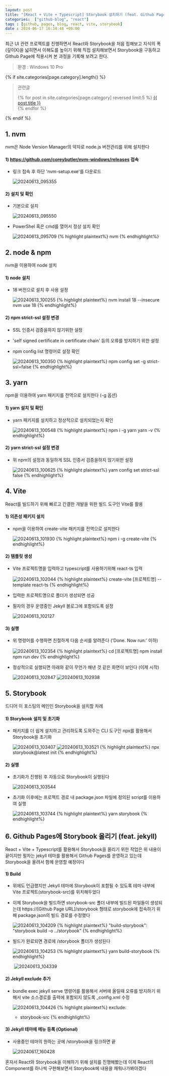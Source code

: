 ```yaml
---
layout: post
title: "[React + Vite + Typescript] Storybook 설치하기 (feat. Github Page & Jekyll)"
categories:  ["github-blog", "react"]
tags : [github, pages, blog, react, vite, storybook]
date : 2024-06-17 16:34:48 +09:00
---
```


최근 UI 관련 프로젝트를 진행하면서 React와 Storybook을 처음 접해보고 지식의 폭(깊이X)을 넓히면서 이해도를 높이기 위해
직접 설치해보면서 Storybook을 구동하고 Github Page에 적용시켜 본 과정을 기록해 보려고 한다.

> 환경 : Windows 10 Pro

{% if site.categories[page.category].length() %}
<blockquote>
  <p>관련글</p>
  <p>
 {% for post in site.categories[page.category] reversed limit:5 %}
    <a href="{{ post.url }}">{{ post.title }}</a> <br>
  {% endfor %}
</p>
</blockquote>
{% endif %}


## 1. nvm
nvm은 Node Version Manager의 약자로 node.js 버전관리를 위해 설치한다

#### 1) https://github.com/coreybutler/nvm-windows/releases 접속
- 링크 접속 후 하단 'nvm-setup.exe'를 다운로드

  <img alt="20240613_095355" src="https://github.com/rundevelrun/rundevelrun.github.io/assets/40383414/2716f885-879b-49bf-a575-ad83f63a516a">

#### 2) 설치 및 확인
- 기본으로 설치 

  <img alt="20240613_095550" src="https://github.com/rundevelrun/rundevelrun.github.io/assets/40383414/00acc623-926f-4d3b-93cf-c0590b5c5923">

- PowerShel 혹은 cmd를 열어서 정상 설치 확인

  ![20240613_095709](https://github.com/rundevelrun/rundevelrun.github.io/assets/40383414/49a41e9f-15ac-4b63-9de0-fc4b42a5d93a)
{% highlight plaintext%}
nvm
{% endhighlight%}

## 2. node & npm
nvm을 이용하여 node 설치 

#### 1) node 설치
- 18 버전으로 설치 후 사용 설정

  ![20240613_100255](https://github.com/rundevelrun/rundevelrun.github.io/assets/40383414/17a9cab9-46c3-4ff5-b99b-424c289305f1)
{% highlight plaintext%}
nvm install 18 --insecure
nvm use 18
{% endhighlight%}

#### 2) npm strict-ssl 설정 변경
- SSL 인증서 검증을하지 않기위한 설정
- 'self signed certificate in certificate chain' 등의 오류를 방지하기 위한 설정
- npm config list 명령어로 설정 확인

  ![20240613_100350](https://github.com/rundevelrun/rundevelrun.github.io/assets/40383414/d73c4566-0ffc-4811-a754-0cca8a641e6d)
{% highlight plaintext%}
npm config set -g strict-ssl=false
{% endhighlight%}

## 3. yarn
npm을 이용하여 yarn 패키지를 전역으로 설치한다 (-g 옵션)

#### 1) yarn 설치 및 확인
- yarn 패키지를 설치하고 정상적으로 설치되었는지 확인

  ![20240613_100548](https://github.com/rundevelrun/rundevelrun.github.io/assets/40383414/2a294805-66e1-402a-a2d2-a4c6999f28ff)
{% highlight plaintext%}
npm i -g yarn
yarn -v
{% endhighlight%}


#### 2) yarn strict-ssl 설정 변경
- 위 npm의 설정과 동일하게 SSL 인증서 검증을하지 않기위한 설정

  ![20240613_100625](https://github.com/rundevelrun/rundevelrun.github.io/assets/40383414/f10d8033-d5b1-42cd-81cb-634fd7c02742)
{% highlight plaintext%}
yarn config set strict-ssl false
{% endhighlight%}


## 4. Vite
React를 빌드하기 위해 빠르고 간결한 개발을 위한 빌드 도구인 Vite를 활용


#### 1) 의존성 패키지 설치
- npm을 이용하여 create-vite 패키지를 전역으로 설치한다

  ![20240613_101930](https://github.com/rundevelrun/rundevelrun.github.io/assets/40383414/dfcbbeb0-0848-4bb7-8a8d-3cabf028ce2e)
{% highlight plaintext%}
npm i -g create-vite
{% endhighlight%}

  
#### 2) 템플릿 생성
- Vite 프로젝트명을 입력하고 typescript를 사용하기위해 react-ts 입력

  ![20240613_102044](https://github.com/rundevelrun/rundevelrun.github.io/assets/40383414/4ed91228-c33f-4676-a8ac-ad0fdcf30ecf)
{% highlight plaintext%}
create-vite [프로젝트명] --template react-ts
{% endhighlight%}


- 입력한 프로젝트명으로 폴더가 생성되면 성공
- 필자의 경우 운영중인 Jekyll 블로그에 포함되도록 설정

  ![20240613_102127](https://github.com/rundevelrun/rundevelrun.github.io/assets/40383414/347c4460-f95e-47b1-9288-4d069cfd784f)


#### 3) 실행
- 위 명령어를 수행하면 친절하게 다음 순서를 알려준다 ('Done. Now run:' 이하)

  ![20240613_102354](https://github.com/rundevelrun/rundevelrun.github.io/assets/40383414/0b68f417-330b-487b-9c28-4341622c6aa8)
{% highlight plaintext%}
cd [프로젝트명]
npm install
npm run dev
{% endhighlight%}


- 정상적으로 실행되면 아래와 같이 무언가 해낸 것 같은 화면이 보인다 (이제 시작)

  ![20240613_102847](https://github.com/rundevelrun/rundevelrun.github.io/assets/40383414/1675b076-3561-400c-8dfb-273f00577672)
  ![20240613_102938](https://github.com/rundevelrun/rundevelrun.github.io/assets/40383414/23422b99-334c-4927-bde5-4b8a6e854110)


## 5. Storybook
드디어 이 포스팅의 메인인 Storybook을 설치할 차례

#### 1) Storybook 설치 및 초기화
- 패키지를 더 쉽게 설치하고 관리하도록 도와주는 CLI 도구인 npx를 활용해서 Storybook을 초기화

  ![20240613_103407](https://github.com/rundevelrun/rundevelrun.github.io/assets/40383414/1ffeb35e-5f04-418e-888b-b9f5251e0b0d)
  ![20240613_103521](https://github.com/rundevelrun/rundevelrun.github.io/assets/40383414/f5f68e92-f609-4c38-8c8c-cc8e55c572c2)
{% highlight plaintext%}
npx storybook@latest init
{% endhighlight%}

#### 2) 실행
- 초기화가 진행된 후 자동으로 Storybook이 실행된다

  ![20240613_103544](https://github.com/rundevelrun/rundevelrun.github.io/assets/40383414/537e4da6-9cd1-48ab-a888-40abb2df9194)

- 초기화 이후에는 프로젝트 경로 내 package.json 파일에 정의된 script를 이용하여 실행

  ![20240613_103744](https://github.com/rundevelrun/rundevelrun.github.io/assets/40383414/374ee9e0-cccf-42fc-ac5e-6594099087cf)
{% highlight plaintext%}
yarn storybook
{% endhighlight%}


## 6. Github Pages에 Storybook 올리기 (feat. jekyll)
React + Vite + Typescript를 활용해서 Storybook을 올리기 위한 작업은 위 내용이 끝이지만 필자는 jekyll 테마를 활용해서 Github Pages를 운영하고 있는데 Storybook을 올려서 함께 운영할 예정이다

#### 1) Build 
- 위에도 언급했지만 Jekyll 테마에 Storybook이 포함될 수 있도록 테마 내부에 Vite 프로젝트(storybook-src)를 위치해두었다
- 이제 Storybook을 빌드하면 storybook-src 폴더 내부에 빌드된 파일들이 생성되는데 
  https://[Github Page URL]/storybook 형태로 storybook에 접속하기 위해 package.json의 빌드 경로를 수정했다

  ![20240613_104209](https://github.com/rundevelrun/rundevelrun.github.io/assets/40383414/1a92834b-c596-40d8-b871-33622a0e70ec)
{% highlight plaintext%}
"build-storybook": "storybook build -o ../storybook"
{% endhighlight%}

- 빌드가 완료되면 경로에 /storybook 폴더가 생성된다 

  ![20240613_104253](https://github.com/rundevelrun/rundevelrun.github.io/assets/40383414/4b4eb9ea-67b1-4e8b-b437-09f730bad23e)
{% highlight plaintext%}
yarn build-storybook
{% endhighlight%}


&nbsp;&nbsp;&nbsp;&nbsp;&nbsp;&nbsp;&nbsp;![20240613_104339](https://github.com/rundevelrun/rundevelrun.github.io/assets/40383414/3def362a-a3bc-47a0-b1a6-2c0f9a3101b2)


#### 2) Jekyll exclude 추가
- bundle exec jekyll serve 명령어를 활용해서 서버에 올릴때 오류를 방지하기 위해서 vite 소스경로를 출력에 포함되지 않도록 _config.xml 수정

  ![20240613_104426](https://github.com/rundevelrun/rundevelrun.github.io/assets/40383414/5df2aa93-56fd-4f09-93f7-606b729fc6c2)
{% highlight plaintext%}
exclude:
  - storybook-src
{% endhighlight%}


#### 3) Jekyll 테마에 메뉴 등록 (Optional)
- 사용중인 테마의 원하는 곳에 /storybook을 링크하면 끝

  ![20240617_160428](https://github.com/rundevelrun/rundevelrun.github.io/assets/40383414/b3a5900c-7bfe-46db-a8c5-7ab36cfc0a00)




혼자서 React와 Storybook을 이해하기 위해 설치를 진행해봤는데 이제 React의 Component를 하나씩 구현해보면서 Storybook에 내용을 채워나가봐야겠다